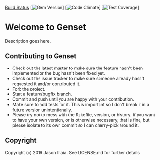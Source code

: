 [Build Status](https://travis-ci.org/genset/genset.svg?branch=develop)
[![Gem Version](https://img.shields.io/gem/v/genset.svg)]
[![Code Climate](https://codeclimate.com/github/genset/genset/badges/gpa.svg)]
[![Test Coverage](https://codeclimate.com/github/genset/genset/badges/coverage.svg)]

# Welcome to Genset

Description goes here.

## Contributing to Genset

* Check out the latest master to make sure the feature hasn't been implemented or the bug hasn't been fixed yet.
* Check out the issue tracker to make sure someone already hasn't requested it and/or contributed it.
* Fork the project.
* Start a feature/bugfix branch.
* Commit and push until you are happy with your contribution.
* Make sure to add tests for it. This is important so I don't break it in a future version unintentionally.
* Please try not to mess with the Rakefile, version, or history. If you want to have your own version, or is otherwise necessary, that is fine, but please isolate to its own commit so I can cherry-pick around it.

## Copyright

Copyright (c) 2016 Jason Ihaia. See LICENSE.md for
further details.
